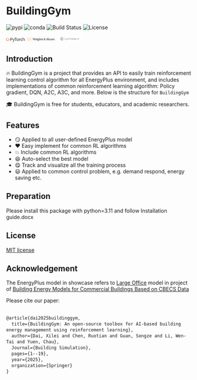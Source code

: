 # BuildingGym
![pypi](https://pypi-camo.freetls.fastly.net/49eddcb8b6dd234c39f1459da9dcc601043be0a7/68747470733a2f2f696d672e736869656c64732e696f2f707970692f762f77616e6462)  ![conda](https://camo.githubusercontent.com/ef8ab0467fad6b69d198eddeae5e64463478a8e901683abfebfbf583ca8ba3b5/68747470733a2f2f696d672e736869656c64732e696f2f636f6e64612f766e2f636f6e64612d666f7267652f77616e6462) ![Build Status](https://camo.githubusercontent.com/a0038a5b497f024b8b02b4ebd02545b5ccf78e5797a9a6475dd236a58d443672/68747470733a2f2f696d672e736869656c64732e696f2f636972636c6563692f6275696c642f6769746875622f77616e64622f77616e64622f6d61696e) ![License](https://img.shields.io/badge/license-MIT-blue)

<img src="docs\README_images\pytorch_logo.png" width="10%" > <img src="https://github.com/wandb/wandb/raw/main/docs/README_images/logo-light.svg#gh-light-mode-only" width="16%" > <img src="https://raw.githubusercontent.com/Farama-Foundation/Gymnasium/main/gymnasium-text.png" width="13%" >



## Introduction
🔥 BuildingGym is a project that provides an API to easily train reinforcement learning control algorithm for all EnergyPlus environment, and includes implementations of common reinforcement learning algorithm: Policy gradient, DQN, A2C, A3C, and more. Below is the structure for ```BuildingGym```

🎓 BuildingGym is free for students, educators, and academic researchers.

<!-- <p align="center"> -->
<!-- <img src="docs\README_images\Package structure.png" width="66%" > -->
<!-- </p> -->

## Features
- 😏 Applied to all user-defined EnergyPlus model
- ❤️ Easy implement for common RL algorithms
- 💥 Include common RL algorithms
- 😆 Auto-select the best model
- 😋 Track and visualize all the training process
- 😃 Applied to common control problem, e.g. demand respond, energy saving etc.

## Preparation
Please install this package with python=3.11 and follow Installation guide.docx

## License
[MIT license](https://github.com/wandb/wandb/blob/main/LICENSE)

## Acknowledgement
The EnergyPlus model in showcase refers to [Large Office](https://bitbucket.org/sbslab-zuo/bem-cbecs/get/LargeOffice.zip) model in project of [Building Energy Models for Commercial Buildings Based on CBECS Data](https://www.colorado.edu/lab/sbs/BEM)

Please cite our paper:
<pre><code class="language-bibtex">
@article{dai2025buildinggym,
  title={BuildingGym: An open-source toolbox for AI-based building energy management using reinforcement learning},
  author={Dai, Xilei and Chen, Ruotian and Guan, Songze and Li, Wen-Tai and Yuen, Chau},
  Journal={Building Simulation},
  pages={1--19},
  year={2025},
  organization={Springer}
}
 </code></pre>
